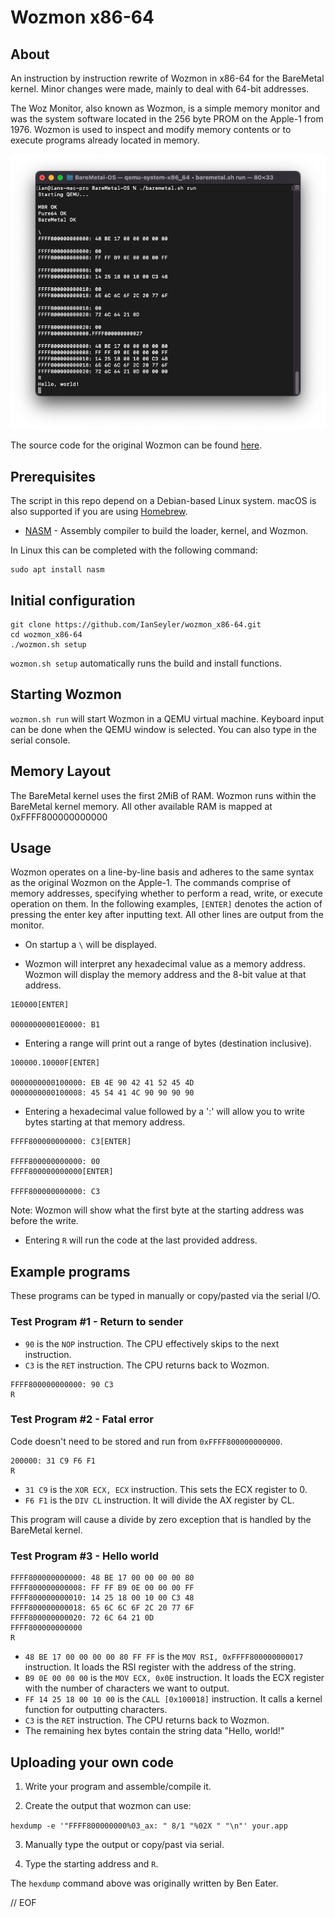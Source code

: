 # Wozmon x86-64


## About

An instruction by instruction rewrite of Wozmon in x86-64 for the BareMetal kernel. Minor changes were made, mainly to deal with 64-bit addresses.

The Woz Monitor, also known as Wozmon, is a simple memory monitor and was the system software located in the 256 byte PROM on the Apple-1 from 1976. Wozmon is used to inspect and modify memory contents or to execute programs already located in memory.

<p align="center">
	<img src="img/ScreenShot.png"></img>
</p>

The source code for the original Wozmon can be found [here](https://github.com/jefftranter/6502/blob/master/asm/wozmon/wozmon.s).


## Prerequisites

The script in this repo depend on a Debian-based Linux system. macOS is also supported if you are using [Homebrew](https://brew.sh).

- [NASM](https://nasm.us) - Assembly compiler to build the loader, kernel, and Wozmon.

In Linux this can be completed with the following command:

	sudo apt install nasm


## Initial configuration
	
	git clone https://github.com/IanSeyler/wozmon_x86-64.git
	cd wozmon_x86-64
	./wozmon.sh setup
	
`wozmon.sh setup` automatically runs the build and install functions.


## Starting Wozmon

`wozmon.sh run` will start Wozmon in a QEMU virtual machine. Keyboard input can be done when the QEMU window is selected. You can also type in the serial console.


## Memory Layout

The BareMetal kernel uses the first 2MiB of RAM. Wozmon runs within the BareMetal kernel memory. All other available RAM is mapped at 0xFFFF800000000000


## Usage

Wozmon operates on a line-by-line basis and adheres to the same syntax as the original Wozmon on the Apple-1. The commands comprise of memory addresses, specifying whether to perform a read, write, or execute operation on them. In the following examples, `[ENTER]` denotes the action of pressing the enter key after inputting text. All other lines are output from the monitor.

* On startup a `\` will be displayed.

* Wozmon will interpret any hexadecimal value as a memory address. Wozmon will display the memory address and the 8-bit value at that address.

```
1E0000[ENTER]

00000000001E0000: B1
```

* Entering a range will print out a range of bytes (destination inclusive).

```
100000.10000F[ENTER]

0000000000100000: EB 4E 90 42 41 52 45 4D
0000000000100008: 45 54 41 4C 90 90 90 90
```

* Entering a hexadecimal value followed by a ':' will allow you to write bytes starting at that memory address.

```
FFFF800000000000: C3[ENTER]

FFFF800000000000: 00
FFFF800000000000[ENTER]

FFFF800000000000: C3
```

Note: Wozmon will show what the first byte at the starting address was before the write.

* Entering `R` will run the code at the last provided address.


## Example programs

These programs can be typed in manually or copy/pasted via the serial I/O.


### Test Program #1 - Return to sender

* `90` is the `NOP` instruction. The CPU effectively skips to the next instruction.
* `C3` is the `RET` instruction. The CPU returns back to Wozmon.

```
FFFF800000000000: 90 C3
R
```


### Test Program #2 - Fatal error

Code doesn't need to be stored and run from `0xFFFF800000000000`.
```
200000: 31 C9 F6 F1
R
```

* `31 C9` is the `XOR ECX, ECX` instruction. This sets the ECX register to 0.
* `F6 F1` is the `DIV CL` instruction. It will divide the AX register by CL.

This program will cause a divide by zero exception that is handled by the BareMetal kernel.


### Test Program #3 - Hello world

```
FFFF800000000000: 48 BE 17 00 00 00 00 80
FFFF800000000008: FF FF B9 0E 00 00 00 FF
FFFF800000000010: 14 25 18 00 10 00 C3 48
FFFF800000000018: 65 6C 6C 6F 2C 20 77 6F
FFFF800000000020: 72 6C 64 21 0D
FFFF800000000000
R
```

* `48 BE 17 00 00 00 00 80 FF FF` is the `MOV RSI, 0xFFFF800000000017` instruction. It loads the RSI register with the address of the string.
* `B9 0E 00 00 00` is the `MOV ECX, 0x0E` instruction. It loads the ECX register with the number of characters we want to output.
* `FF 14 25 18 00 10 00` is the `CALL [0x100018]` instruction. It calls a kernel function for outputting characters.
* `C3` is the `RET` instruction. The CPU returns back to Wozmon.
* The remaining hex bytes contain the string data "Hello, world!"


## Uploading your own code

1) Write your program and assemble/compile it.

2) Create the output that wozmon can use:

`hexdump -e '"FFFF800000000%03_ax: " 8/1 "%02X " "\n"' your.app`

3) Manually type the output or copy/past via serial.

4) Type the starting address and `R`.

The `hexdump` command above was originally written by Ben Eater.

// EOF
